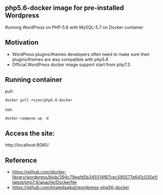 ## php5.6-docker image for pre-installed Wordpress

Running WordPress on PHP-5.6 with MySQL-5.7 on Docker container

## Motivation

- WordPress plugins/themes developers often need to make sure their plugins/themes are also compatible with php5.6
- Official WordPress docker image support start from php7.3

## Running container

pull:

```bash
docker pull rojen/php5.6-docker
```

run:

```
docker-compose up -d
```

## Access the site:

http://localhost:8080/


## Reference

- https://github.com/docker-library/wordpress/blob/394c79eafd5b345514f87cec590577e641c030ef/latest/php7.4/apache/Dockerfile
- https://github.com/khaledsaikat/wordpress-php56-docker
